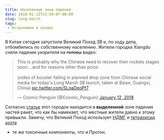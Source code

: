```yaml
---
title: Населенные зоны падения
date: 2018-01-12T22:59:07-08:00
slug: long-march
tags:
 - Астрономия и космос
---
```


В Китае сегодня запустили Великий Поход 3В и, по ходу дела, отбомбились по
собственному населению. Жители городка Xiangdu сняли падение укорителя
на ~~головы~~ видео:

<blockquote class="twitter-tweet" data-lang="en"><p lang="en" dir="ltr">This is probably why the Chinese need to recover their rockets stages soon....and for reasons other than price:<br><br>(video of booster falling in planned drop zone from Chinese social media for today&#39;s Long March 3B launch, taken at Baise, Guangxi, China) <a href="https://t.co/SLqaDeoPf7">pic.twitter.com/SLqaDeoPf7</a></p>&mdash; Cosmic Penguin (@Cosmic_Penguin) <a href="https://twitter.com/Cosmic_Penguin/status/951654812994514944?ref_src=twsrc%5Etfw">January 12, 2018</a></blockquote>
<script async src="https://platform.twitter.com/widgets.js" charset="utf-8"></script>

Согласно [статье](
https://gbtimes.com/rocket-booster-drops-from-sky-and-explodes-near-town-after-chinese-space-launch)
этот городок находится в **выделенной** зоне падения частей ракет, что как бы
намекает, что местные жители давно к этому привыкли. Замечу, что Великий Поход
использует [НДМГ](https://ru.wikipedia.org/wiki/1,1-%D0%94%D0%B8%D0%BC%D0%B5%D1%82%D0%B8%D0%BB%D0%B3%D0%B8%D0%B4%D1%80%D0%B0%D0%B7%D0%B8%D0%BD)
и [тетраоксид азота](https://ru.wikipedia.org/wiki/%D0%A2%D0%B5%D1%82%D1%80%D0%B0%D0%BE%D0%BA%D1%81%D0%B8%D0%B4_%D0%B4%D0%B8%D0%B0%D0%B7%D0%BE%D1%82%D0%B0)
- те же токсичные компоненты, что и Протон.

<!--more-->
